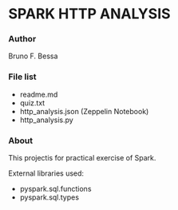# SPARK HTTP ANALYSIS

### Author  
Bruno F. Bessa
 
### File list  
* readme.md
* quiz.txt
* http_analysis.json (Zeppelin Notebook)
* http_analysis.py

### About  
 This projectis for practical exercise of Spark.
 
 External libraries used:

* pyspark.sql.functions
* pyspark.sql.types

